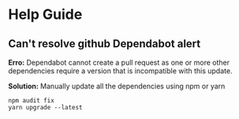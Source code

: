 # Help Guide

## Can't resolve github Dependabot alert
**Erro:** Dependabot cannot create a pull request as one or more other dependencies require a version that is incompatible with this update.

**Solution:** Manually update all the dependencies using npm or yarn 

```
npm audit fix
yarn upgrade --latest
```
